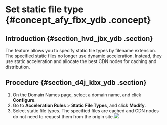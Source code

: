 # Set static file type {#concept_afy_fbx_ydb .concept}

## Introduction {#section_hvd_jbx_ydb .section}

The feature allows you to specify static file types by filename extension. The specified static files no longer use dynamic acceleration. Instead, they use static acceleration and allocate the best CDN nodes for caching and distribution.

## Procedure {#section_d4j_kbx_ydb .section}

1.  On the Domain Names page, select a domain name, and click **Configure**.
2.  Go to **Acceleration Rules** \> **Static File Types**, and click **Modify**.
3.  Select static file types. The specified files are cached and CDN nodes do not need to request them from the origin site.![](http://static-aliyun-doc.oss-cn-hangzhou.aliyuncs.com/assets/img/13462/15456325444414_en-US.png)


